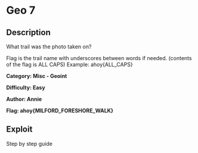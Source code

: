 # Geo 7

## Description 
What trail was the photo taken on?

Flag is the trail name with underscores between words if needed. (contents of the flag is ALL CAPS) Example: ahoy{ALL_CAPS}

**Category: Misc - Geoint** 

**Difficulty: Easy**

**Author: Annie** 

**Flag: ahoy{MILFORD_FORESHORE_WALK}**

## Exploit
Step by step guide

